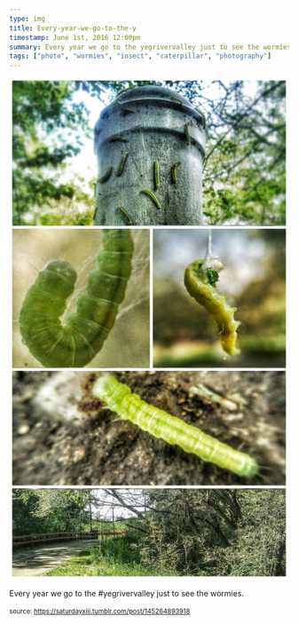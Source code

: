 ```yaml
---
type: img
title: Every-year-we-go-to-the-y
timestamp: June 1st, 2016 12:00pm
summary: Every year we go to the yegrivervalley just to see the wormiesp 
tags: ["photo", "wormies", "insect", "caterpillar", "photography"]
---
```

<img src="../media/145264893918.jpg"/>
                                                                                          
Every year we go to the #yegrivervalley just to see the wormies.
 
                                    
                
                
                
                
                                
<small>source: https://saturdayxiii.tumblr.com/post/145264893918</small>
